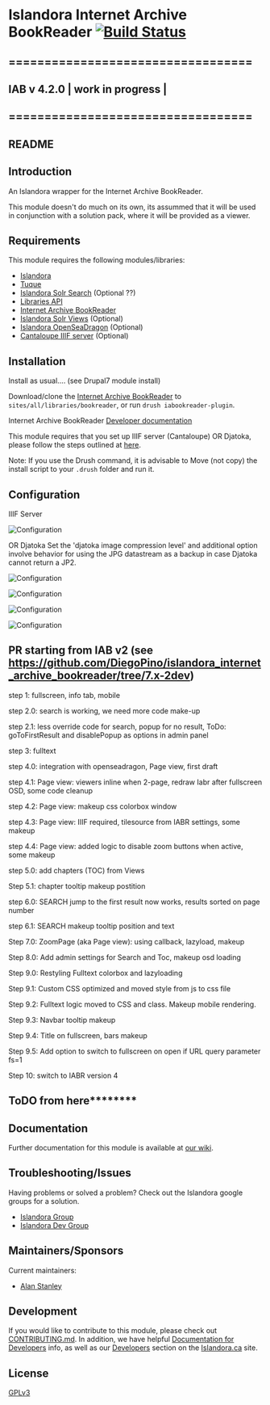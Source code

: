 # Islandora Internet Archive BookReader [![Build Status](https://travis-ci.org/giancarlobi/islandora_internet_archive_bookreader.png)](https://travis-ci.org/giancarlobi/islandora_internet_archive_bookreader)

## ==================================
## IAB v 4.2.0  | work in progress |
## ==================================
## README

## Introduction

An Islandora wrapper for the Internet Archive BookReader.

This module doesn't do much on its own, its assummed that it will be used in conjunction with a solution pack, where it will be provided as a viewer.

## Requirements

This module requires the following modules/libraries:

* [Islandora](https://github.com/islandora/islandora)
* [Tuque](https://github.com/islandora/tuque)
* [Islandora Solr Search](https://github.com/Islandora/islandora_solr_search/) (Optional ??)
* [Libraries API](https://www.drupal.org/project/libraries)
* [Internet Archive BookReader](https://github.com/internetarchive/bookreader)
* [Islandora Solr Views](https://github.com/Islandora/islandora_solr_views) (Optional)
* [Islandora OpenSeaDragon](https://github.com/Islandora/islandora_openseadragon) (Optional)
* [Cantaloupe IIIF server](https://github.com/medusa-project/cantaloupe/releases) (Optional)


## Installation

Install as usual.... (see Drupal7 module install)

Download/clone the [Internet Archive BookReader](https://github.com/internetarchive/bookreader) to `sites/all/libraries/bookreader`, or run `drush iabookreader-plugin`.

Internet Archive BookReader [Developer documentation](https://openlibrary.org/dev/docs/bookreader)

This module requires that you set up IIIF server (Cantaloupe) OR Djatoka, please follow the steps outlined at [here](https://wiki.duraspace.org/pages/viewpage.action?pageId=34658947).

Note: If you use the Drush command, it is advisable to Move (not copy) the install script to your `.drush` folder and run it.

## Configuration

IIIF Server


![Configuration](https://user-images.githubusercontent.com/4232178/51184852-cc86d580-18d5-11e9-9361-899d816f6847.png)


OR Djatoka
Set the 'djatoka image compression level' and additional option involve behavior for using the JPG datastream as a backup in case Djatoka cannot return a JP2.


![Configuration](https://user-images.githubusercontent.com/4232178/51185417-55524100-18d7-11e9-8b8b-9b84251d2064.png)



![Configuration](https://user-images.githubusercontent.com/4232178/51185061-74040800-18d6-11e9-8966-8154f5ca221f.png)

![Configuration](https://user-images.githubusercontent.com/4232178/51185159-aa418780-18d6-11e9-8186-ffd84d8650b7.png)

![Configuration](https://user-images.githubusercontent.com/4232178/51185226-d52bdb80-18d6-11e9-88d2-f70cb898e4ab.png)


## PR starting from IAB v2 (see https://github.com/DiegoPino/islandora_internet_archive_bookreader/tree/7.x-2dev)

 step 1: fullscreen, info tab, mobile
 
 step 2.0: search is working, we need more code make-up
 
 step 2.1: less override code for search, popup for no result, ToDo: goToFirstResult and disablePopup as options in admin panel 

 step 3: fulltext
 
 step 4.0: integration with openseadragon, Page view, first draft
 
 step 4.1: Page view: viewers inline when 2-page, redraw Iabr after fullscreen OSD, some code cleanup
 
 step 4.2: Page view: makeup css colorbox window
 
 step 4.3: Page view: IIIF required, tilesource from IABR settings, some makeup
 
 step 4.4: Page view: added logic to disable zoom buttons when active, some makeup
 
 step 5.0: add chapters (TOC) from Views
 
 Step 5.1: chapter tooltip makeup postition
 
 step 6.0: SEARCH jump to the first result now works, results sorted on page number
 
 step 6.1: SEARCH makeup tooltip position and text
 
 Step 7.0: ZoomPage (aka Page view): using callback, lazyload, makeup
 
 Step 8.0: Add admin settings for Search and Toc, makeup osd loading
 
 Step 9.0: Restyling Fulltext colorbox and lazyloading
 
 Step 9.1: Custom CSS optimized and moved style from js to css file
 
 Step 9.2: Fulltext logic moved to CSS and class. Makeup mobile rendering.
 
 Step 9.3: Navbar tooltip makeup
 
 Step 9.4: Title on fullscreen, bars makeup
 
 Step 9.5: Add option to switch to fullscreen on open if URL query parameter fs=1
 
 Step 10: switch to IABR version 4


## ToDO from here********

## Documentation

Further documentation for this module is available at [our wiki](https://wiki.duraspace.org/display/ISLANDORA/Islandora+Internet+Archive+Bookreader).

## Troubleshooting/Issues

Having problems or solved a problem? Check out the Islandora google groups for a solution.

* [Islandora Group](https://groups.google.com/forum/?hl=en&fromgroups#!forum/islandora)
* [Islandora Dev Group](https://groups.google.com/forum/?hl=en&fromgroups#!forum/islandora-dev)

## Maintainers/Sponsors

Current maintainers:

* [Alan Stanley](https://github.com/ajstanley)

## Development

If you would like to contribute to this module, please check out [CONTRIBUTING.md](CONTRIBUTING.md). In addition, we have helpful [Documentation for Developers](https://github.com/Islandora/islandora/wiki#wiki-documentation-for-developers) info, as well as our [Developers](http://islandora.ca/developers) section on the [Islandora.ca](http://islandora.ca) site.

## License

[GPLv3](http://www.gnu.org/licenses/gpl-3.0.txt)
